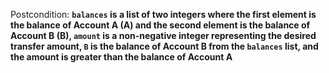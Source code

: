Postcondition: **`balances` is a list of two integers where the first element is the balance of Account A (A) and the second element is the balance of Account B (B), `amount` is a non-negative integer representing the desired transfer amount, `B` is the balance of Account B from the `balances` list, and the amount is greater than the balance of Account A**